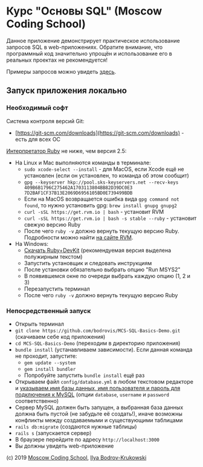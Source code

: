 # Курс "Основы SQL" (Moscow Coding School)

Данное приложение демонстрирует практическое использование запросов SQL в web-приложениях. Обратите внимание, что программный код значительно упрощён и использование его в реальных проектах не рекомендуется! 

Примеры запросов можно увидеть [здесь](https://github.com/bodrovis/MCS-SQL-Basics-Demo/blob/master/app/controllers/users_controller.rb).

## Запуск приложения локально

### Необходимый софт

Система контроля версий Git:

* [https://git-scm.com/downloads](https://git-scm.com/downloads) - есть для всех ОС

[Интерпретатор Ruby](https://www.ruby-lang.org/en/downloads/) не ниже, чем версия 2.5:

* На Linux и Mac выполняются команды в терминале:
  + `sudo xcode-select --install` - для MacOS, если Xcode ещё не установлен (если он установлен, то команда об этом сообщит)
  + `gpg --keyserver hkp://pool.sks-keyservers.net --recv-keys 409B6B1796C275462A1703113804BB82D39DC0E3 7D2BAF1CF37B13E2069D6956105BD0E739499BDB`
  + Если на MacOS возвращается ошибка вида `gpg command not found`, то нужно установить gpg: `brew install gnupg gnupg2`
  + `curl -sSL https://get.rvm.io | bash` - установит RVM
  + `curl -sSL https://get.rvm.io | bash -s stable --ruby` - установит свежую версию Ruby
  + После чего `ruby -v` должно вернуть текущую версию Ruby. Подробности можно найти [на сайте RVM](https://rvm.io/rvm/install).
* На Windows:
  + [Скачать Ruby+DevKit](https://rubyinstaller.org/downloads/) (рекомендуемая версия выделена полужирным текстом)
  + Запустить установщик и следовать инструкциям
  + После установки обязательно выбрать опцию "Run MSYS2"
  + В появившемся окне по очереди выбрать каждую опцию (1, 2 и 3)
  + Перезапустить терминал
  + После чего `ruby -v` должно вернуть текущую версию Ruby
  
### Непосредственный запуск

* Открыть терминал
* `git clone https://github.com/bodrovis/MCS-SQL-Basics-Demo.git` (скачиваем себе код приложения)
* `cd MCS-SQL-Basics-Demo` (переходим в директорию приложения)
* `bundle install` (устанавливаем зависимости). Если данная команда не проходит, запустите:
  + `gem update --system`
  + `gem install bundler`
  + Попробуйте запустить `bundle install` ещё раз
* Открываем файл `config/database.yml` в любом текстовом редакторе и [указываем имя базы данных, имя пользователя и пароль для подключения к MySQL](https://github.com/bodrovis/MCS-SQL-Basics-Demo/blob/master/config/database.yml#L9) (опции `database`, `username` и `password` соответственно)
* Сервер MySQL должен быть запущен, а выбранная база данных должна быть пустой (не забудьте её создать!), иначе возможны конфликты между создаваемыми и существующими таблицами
* `rails db:migrate` (создаются нужные таблицы)
* `rails s` (запускается сервер)
* В браузере перейдите по адресу `http://localhost:3000`
* Вы должны увидеть web-приложение

(c) 2019 [Moscow Coding School](https://moscoding.ru), [Ilya Bodrov-Krukowski](http://bodrovis.tech/)
